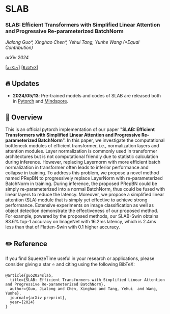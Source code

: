 # SLAB

### **SLAB: Efficient Transformers with Simplified Linear Attention and Progressive Re-parameterized BatchNorm**

*Jialong Guo\*, Xinghao Chen\*, Yehui Tang, Yunhe Wang (\*Equal Contribution)*

*arXiv 2024* 

[[`arXiv`](https://arxiv.org/abs/xx)] [[`BibTeX`](#citation)]

## 🔥 Updates
* **2024/05/13**: Pre-trained models and codes of SLAB are released both in [Pytorch](https://github.com/xinghaochen/SLAB) and [Mindspore](https://github.com/mindspore-lab/models/tree/master/research/huawei-noah/SLAB).

## 📸 Overview
This is an official pytorch implementation of our paper "**SLAB: Efficient Transformers with Simplified Linear Attention and Progressive Re-parameterized BatchNorm**". In this paper, we investigate the computational bottleneck modules of efficient transformer, i.e., normalization layers and attention modules. Layer normalization is commonly used in transformer architectures but is not computational friendly due to statistic calculation during inference. However, replacing Layernorm with more efficient batch normalization in transformer often leads to inferior performance and collapse in training. To address this problem, we propose a novel method named PRepBN to progressively replace LayerNorm with re-parameterized BatchNorm in training. During inference, the proposed PRepBN could be simply re-parameterized into a normal BatchNorm, thus could be fused with linear layers to reduce the latency. Moreover, we propose a simplified linear attention (SLA) module that is simply yet effective to achieve strong performance. Extensive experiments on image classification as well as object detection demonstrate the effectiveness of our proposed method. For example, powered by the proposed methods, our SLAB-Swin obtains 
83.6% top-1 accuracy on ImageNet with 16.2ms latency, which is 2.4ms less than that of Flatten-Swin with 0.1 higher accuracy.


## ✏️ Reference
If you find SqueezeTime useful in your research or applications, please consider giving a star ⭐ and citing using the following BibTeX:
```
@article{guo2024slab,
  title={SLAB: Efficient Transformers with Simplified Linear Attention and Progressive Re-parameterized BatchNorm},
  author={Guo, Jialong and Chen, Xinghao and Tang, Yehui  and Wang, Yunhe},
  journal={arXiv preprint},
  year={2024}
}
```
